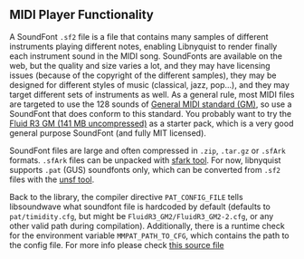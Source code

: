 ﻿## MIDI Player Functionality

A SoundFont `.sf2` file is a file that contains many samples of different instruments playing different notes, enabling Libnyquist to render finally each instrument sound in the MIDI song. SoundFonts are available on the web, but the quality and size varies a lot, and they may have licensing issues (because of the copyright of the different samples), they may be designed for different styles of music (classical, jazz, pop...), and they may target different sets of instruments as well. As a general rule, most MIDI files are targeted to use the 128 sounds of [General MIDI standard (GM)](http://en.wikipedia.org/wiki/General_MIDI), so use a SoundFont that does conform to this standard. You probably want to try the [Fluid R3 GM (141 MB uncompressed)](http://google.com/search?q=Fluid+R3+GM+soundfont) as a starter pack, which is a very good general purpose SoundFont (and fully MIT licensed).

SoundFont files are large and often compressed in `.zip`, `.tar.gz` or `.sfArk` formats. `.sfArk` files can be unpacked with [sfark tool](http://www.melodymachine.com/sfark.htm). For now, libnyquist supports `.pat` (GUS) soundfonts only, which can be converted from `.sf2` files with the [unsf tool](http://alsa.opensrc.org/Unsf).

Back to the library, the compiler directive `PAT_CONFIG_FILE` tells libsoundwave what soundfont file is hardcoded by default (defaults to `pat/timidity.cfg`, but might be `FluidR3_GM2/FluidR3_GM2-2.cfg`, or any other valid path during compilation). Additionally, there is a runtime check for the environment variable `MMPAT_PATH_TO_CFG`, which contains the path to the config file. For more info please check [this source file](third_party/libmodplug/src/load_pat.cpp)